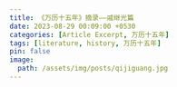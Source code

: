 ```yaml
---
title: 《万历十五年》摘录——戚继光篇
date: 2023-08-29 00:09:00 +0530
categories: [Article Excerpt, 万历十五年]
tags: [literature, history, 万历十五年]
pin: false
image:
  path: /assets/img/posts/qijiguang.jpg
---
```


